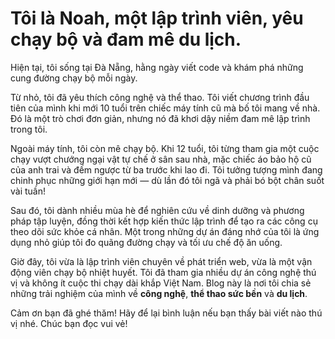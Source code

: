 # Tôi là **Noah**, một lập trình viên, yêu chạy bộ và đam mê du lịch.

Hiện tại, tôi sống tại Đà Nẵng,  hằng ngày viết code và khám phá những cung đường chạy bộ mỗi ngày.

Từ nhỏ, tôi đã yêu thích công nghệ và thể thao. Tôi viết chương trình đầu tiên của mình khi mới 10 tuổi trên chiếc máy tính cũ mà bố tôi mang về nhà. Đó là một trò chơi đơn giản, nhưng nó đã khơi dậy niềm đam mê lập trình trong tôi.

Ngoài máy tính, tôi còn mê chạy bộ. Khi 12 tuổi, tôi từng tham gia một cuộc chạy vượt chướng ngại vật tự chế ở sân sau nhà, mặc chiếc áo bảo hộ cũ của anh trai và đếm ngược từ ba trước khi lao đi. Tôi tưởng tượng mình đang chinh phục những giới hạn mới — dù lần đó tôi ngã và phải bó bột chân suốt vài tuần!

Sau đó, tôi dành nhiều mùa hè để nghiên cứu về dinh dưỡng và phương pháp tập luyện, đồng thời kết hợp kiến thức lập trình để tạo ra các công cụ theo dõi sức khỏe cá nhân. Một trong những dự án đáng nhớ của tôi là ứng dụng nhỏ giúp tôi đo quãng đường chạy và tối ưu chế độ ăn uống.

Giờ đây, tôi vừa là lập trình viên chuyên về phát triển web, vừa là một vận động viên chạy bộ nhiệt huyết. Tôi đã tham gia nhiều dự án công nghệ thú vị và không ít cuộc thi chạy dài khắp Việt Nam. Blog này là nơi tôi chia sẻ những trải nghiệm của mình về **công nghệ**, **thể thao sức bền** và **du lịch**. 

Cảm ơn bạn đã ghé thăm! Hãy để lại bình luận nếu bạn thấy bài viết nào thú vị nhé. Chúc bạn đọc vui vẻ!
